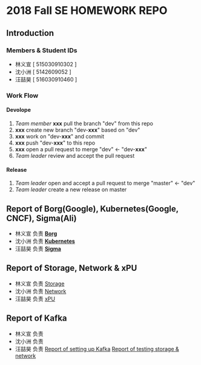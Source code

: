 ﻿# 2018 Fall SE HOMEWORK REPO
## Introduction
### Members & Student IDs
- 林义宣 [ 515030910302 ]
- 沈小洲 [ 5142609052 ]
- 汪喆昊 [ 516030910460 ]
### Work Flow
#### Devolope
1. _Team member_ **xxx** pull the branch "dev" from this repo
2. **xxx** create new branch "dev-**xxx**" based on "dev"
3. **xxx** work on "dev-**xxx**" and commit
4. **xxx** push "dev-**xxx**" to this repo
5. **xxx** open a pull request to merge "dev" <- "dev-**xxx**"
6. _Team leader_ review and accept the pull request
#### Release
1. _Team leader_ open and accept a pull request to merge "master" <- "dev"
2. _Team leader_ create a new release on master

## Report of **Borg**(Google), **Kubernetes**(Google, CNCF), **Sigma**(Ali)
- 林义宣 负责 [**Borg**](./container/Borg.md)
- 沈小洲 负责 [**Kubernetes**](./container/Kubernetes.md)
- 汪喆昊 负责 [**Sigma**](./container/Sigma.md)


## Report of **Storage**, **Network** & **xPU**
- 林义宣 负责 [Storage](./ceph/Storage.md)
- 沈小洲 负责 [Network](./ceph/network.md)
- 汪喆昊 负责 [xPU](./ceph/xPU.md)

## Report of Kafka
- 林义宣 负责 []()
- 沈小洲 负责 []()
- 汪喆昊 负责 [Report of setting up Kafka](./kafka/report-of-setting-up-kafka.md)
[Report of testing storage & network](./kafka/report-of-testing-storage-&-network.md)
